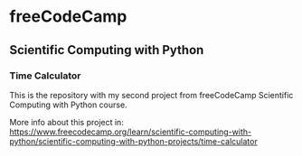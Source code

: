 # freeCodeCamp
## Scientific Computing with Python 
### Time Calculator

This is the repository with my second project from freeCodeCamp Scientific Computing with Python course. 

More info about this project in: https://www.freecodecamp.org/learn/scientific-computing-with-python/scientific-computing-with-python-projects/time-calculator